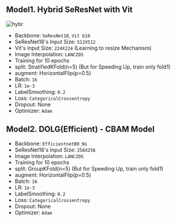 ## Model1. Hybrid SeResNet with Vit 

![hybr](https://github.com/user-attachments/assets/cfab5ebe-366a-426c-921a-3073319405f5)

- Backbone: `SeResNet18`, `Vit b16`
- SeResNet18's Input Size: `512X512`
- Vit's Input Size: `224X224` (Learning to resize Mechanism)
- Image Interpolation: `LANCZOS`
- Training for 10 epochs
- split: StratifiedKFold(n=5)
(But for Speeding Up, train only fold1)
- augment: HorizontalFlip(p=0.5)
- Batch: `16`
- LR: `1e-3`
- LabelSmoothing: `0.2`
- Loss: `CategoricalCrossentropy`
- Dropout: None
- Optimizer: `Adam`

## Model2. DOLG(Efficient) - CBAM Model




- Backbone: `EfficientnetB0_Ns`
- SeResNet18's Input Size: `256X256`
- Image Interpolation: `LANCZOS`
- Training for 10 epochs
- split: GroupKFold(n=5)
(But for Speeding Up, train only fold1)
- augment: HorizontalFlip(p=0.5)
- Batch: `16`
- LR: `1e-3`
- LabelSmoothing: `0.2`
- Loss: `CategoricalCrossentropy`
- Dropout: None
- Optimizer: `Adam`
